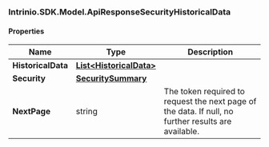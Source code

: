 [//]: # (CLASS:Intrinio.SDK.Model.ApiResponseSecurityHistoricalData)

[//]: # (KIND:object)

### Intrinio.SDK.Model.ApiResponseSecurityHistoricalData
#### Properties

[//]: # (START_DEFINITION)

Name | Type | Description
------------ | ------------- | -------------
**HistoricalData** | [**List&lt;HistoricalData&gt;**](HistoricalData.md) |  &nbsp;
**Security** | [**SecuritySummary**](SecuritySummary.md) |  &nbsp;
**NextPage** | string | The token required to request the next page of the data. If null, no further results are available. &nbsp;

[//]: # (END_DEFINITION)


[//]: # (CONTAINED_CLASS:Intrinio.SDK.Model.HistoricalData)


[//]: # (CONTAINED_CLASS:Intrinio.SDK.Model.SecuritySummary)


